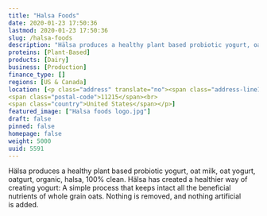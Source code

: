 ```yaml
---
title: "Halsa Foods"
date: 2020-01-23 17:50:36
lastmod: 2020-01-23 17:50:36
slug: /halsa-foods
description: "Hälsa produces a healthy plant based probiotic yogurt, oat milk, oat yogurt, oatgurt, organic, halsa, 100% clean. Hälsa has created a healthier way of creating yogurt: A simple process that keeps intact all the beneficial nutrients of whole grain oats. Nothing is removed, and nothing artificial is added."
proteins: [Plant-Based]
products: [Dairy]
business: [Production]
finance_type: []
regions: [US & Canada]
location: [<p class="address" translate="no"><span class="address-line1">Union Street</span><br>
<span class="postal-code">11215</span><br>
<span class="country">United States</span></p>]
featured_image: ["Halsa foods logo.jpg"]
draft: false
pinned: false
homepage: false
weight: 5000
uuid: 5591
---
```

Hälsa produces a healthy plant based probiotic yogurt, oat milk, oat yogurt, oatgurt, organic, halsa, 100% clean. 
Hälsa has created a healthier way of creating yogurt: A simple process that keeps intact all the beneficial nutrients of whole grain oats. Nothing is removed, and nothing artificial is added.
